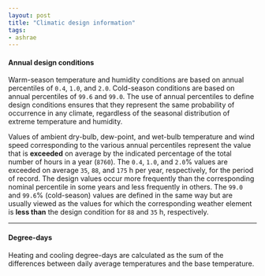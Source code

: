 ```yaml
---
layout: post
title: "Climatic design information"
tags:
- ashrae
---
```


#### Annual design conditions

Warm-season temperature and humidity conditions are based on annual percentiles of `0.4`, `1.0`, and `2.0`. Cold-season conditions are based on annual percentiles of `99.6` and `99.0`. The use of annual percentiles to define design conditions ensures that they represent the same probability of occurrence in any climate, regardless of the seasonal distribution of extreme temperature and humidity.

Values of ambient dry-bulb, dew-point, and wet-bulb temperature and wind speed corresponding to the various annual percentiles represent the value that is __exceeded__ on average by the indicated percentage of the total number of hours in a year (`8760`). The `0.4`, `1.0`, and `2.0`% values are exceeded on average `35`, `88`, and `175` h per year, respectively, for the period of record. The design values occur more frequently than the corresponding nominal percentile in some years and less frequently in others. The `99.0` and `99.6`% (cold-season) values are defined in the same way but are usually viewed as the values for which the corresponding weather element is __less than__ the design condition for `88` and `35` h, respectively.

---

#### Degree-days

Heating and cooling degree-days are calculated as the sum of the differences between daily average temperatures and the base temperature. 
